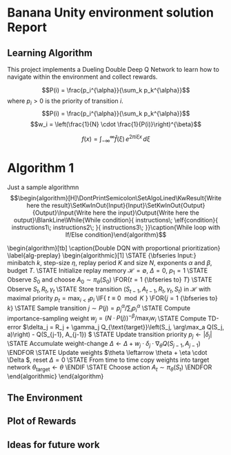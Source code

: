 # Banana Unity environment solution Report
## Learning Algorithm

This project implements a Dueling Double Deep Q Network to learn how to navigate within the environment and collect rewards.

$$P(i) = \frac{p_i^{\alpha}}{\sum_k p_k^{\alpha}}$$
where $p_i > 0$ is the priority of transition $i$.
$$P(i) = \frac{p_i^{\alpha}}{\sum_k p_k^{\alpha}}$$
$$w_i = \left(\frac{1}{N} \cdot \frac{1}{P(i)}\right)^{\beta}$$
```math
f(x) = \int_{-\infty}^\infty
    \hat f(\xi)\,e^{2 \pi i \xi x}
    \,d\xi
```
# Algorithm 1
Just a sample algorithmn
$$\begin{algorithm}[H]\DontPrintSemicolon\SetAlgoLined\KwResult{Write here the result}\SetKwInOut{Input}{Input}\SetKwInOut{Output}{Output}\Input{Write here the input}\Output{Write here the output}\BlankLine\While{While condition}{    instructions\;    \eIf{condition}{        instructions1\;        instructions2\;    }{
        instructions3\;    }}\caption{While loop with If/Else condition}\end{algorithm}$$

\begin{algorithm}[tb]
   \caption{Double DQN with proportional prioritization}
   \label{alg-preplay}
\begin{algorithmic}[1]
   \STATE {\bfseries Input:} minibatch $k$, step-size $\eta$, replay period $K$ and size $N$, exponents $\alpha$ and $\beta$, budget $T$.
   \STATE Initialize replay memory $\mathcal{H}=\emptyset$, $\Delta = 0$, $p_1=1$
   \STATE Observe $S_0$ and choose $A_0 \sim \pi_{\theta}(S_0)$
   \FOR{$t=1$ {\bfseries to} $T$}
   	  \STATE Observe $S_t, R_t, \gamma_t$
      \STATE Store transition $(S_{t-1}, A_{t-1}, R_t, \gamma_{t}, S_{t})$ in $\mathcal{H}$ with maximal priority $p_t = \max_{i<t} p_i$
      \IF{ $t \equiv 0 \mod K$ } 
	   	\FOR{$j=1$ {\bfseries to} $k$}
          \STATE Sample transition $j \sim P(j) = p_j^{\alpha} / \sum_i p_i^{\alpha}$
          \STATE Compute importance-sampling weight $w_j = \left(N\cdot P(j)\right)^{-\beta} / \max_i w_i$
          \STATE Compute TD-error $\delta_j =  R_j + \gamma_j Q_{\text{target}}\left(S_j, \arg\max_a Q(S_j, a)\right) - Q(S_{j-1}, A_{j-1}) $
          \STATE Update transition priority $p_j \leftarrow |\delta_j|$ 
          \STATE Accumulate weight-change $\Delta \leftarrow \Delta + w_j \cdot \delta_j \cdot \nabla_{\theta} Q(S_{j-1}, A_{j-1})$
        \ENDFOR
        \STATE Update weights $\theta \leftarrow \theta + \eta \cdot \Delta $, reset $\Delta = 0$
        \STATE From time to time copy weights into target network $\theta_{\text{target}} \leftarrow \theta$
      \ENDIF
      \STATE Choose action $A_t \sim \pi_{\theta}(S_t)$
   \ENDFOR
\end{algorithmic}
\end{algorithm}

## The Environment

## Plot of Rewards
## Ideas for future work
